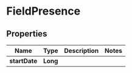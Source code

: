 
# FieldPresence

## Properties
Name | Type | Description | Notes
------------ | ------------- | ------------- | -------------
**startDate** | **Long** |  | 



